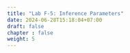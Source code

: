 ```yaml
---
title: "Lab F-5: Inference Parameters"
date: 2024-06-28T15:18:04+07:00
draft: false
chapter : false
weight: 5
---
```


